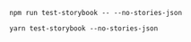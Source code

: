 ```shell renderer="common" language="js" packageManager="npm"
npm run test-storybook -- --no-stories-json
```
```shell renderer="common" language="js" packageManager="yarn"
yarn test-storybook --no-stories-json
```
